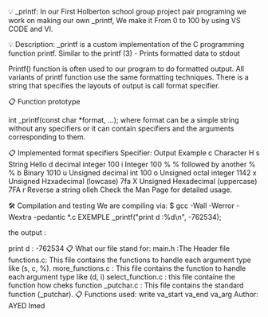 
💡 _printf:
In our First Holberton school group project pair programing we work on making our own _printf, We make it From 0 to 100 by using VS CODE and VI.

💡 Description:
_printf is a custom implementation of the C programming function printf. Similar to the printf (3) - Prints formatted data to stdout

Printf() function is often used to our program to do formatted output. All variants of printf function use the same formatting techniques. There is a string that specifies the layouts of output is call format specifier.

📋 Function prototype

int _printf(const char *format, ...);
where format can be a simple string without any specifiers or it can contain specifiers and the arguments corresponding to them.

📋 Implemented format specifiers
Specifier:	Output	Example
c	Character	H
s	String	Hello
d	decimal integer	100
i	Integer	100
%	% followed by another %	%
b	Binary	1010
u	Unsigned decimal int	100
o	Unsigned octal integer	1142
x	Unsigned Hzxadecimal (lowcase)	7fa
X	Unsigned Hexadecimal (uppercase)	7FA
r	Reverse a string	olleh
Check the Man Page for detailed usage.

🛠️ Compilation and testing
We are compiling via:
$ gcc -Wall -Werror -Wextra -pedantic *.c
EXEMPLE
_printf("print d :%d\n", -762534);

the output :

print d : -762534
📋 What our file stand for:
main.h :The Header file
functions.c: This file contains the functions to handle each argument type like (s, c, %).
more_functions.c : This file contains the function to handle each argument type like (d, i)
select_function.c : this file containe the function how cheks function
_putchar.c : This file contains the standard function (_putchar).
📋 Functions used:
write
va_start
va_end
va_arg
Author:
AYED Imed